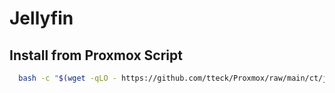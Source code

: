 # Jellyfin

## Install from Proxmox Script

```bash
  bash -c "$(wget -qLO - https://github.com/tteck/Proxmox/raw/main/ct/jellyfin.sh)"
```
